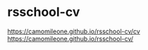 # rsschool-cv
https://camomileone.github.io/rsschool-cv/cv
https://camomileone.github.io/rsschool-cv/
